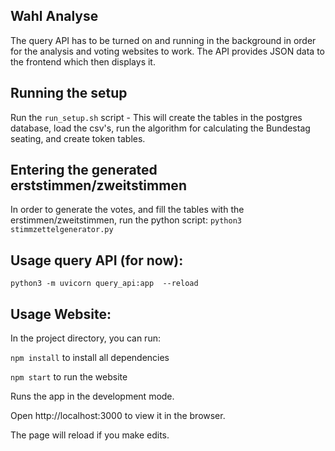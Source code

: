 ## Wahl Analyse

The query API has to be turned on and running in the background in order for the analysis and voting websites to work.
The API provides JSON data to the frontend which then displays it.

## Running the setup

Run the `run_setup.sh` script - This will create the tables in the postgres database,
load the csv's, run the algorithm for calculating the Bundestag seating, and create token tables.

## Entering the generated erststimmen/zweitstimmen

In order to generate the votes, and fill the tables with the erstimmen/zweitstimmen, run the python script:
`python3 stimmzettelgenerator.py`

## Usage query API (for now):

`python3 -m uvicorn query_api:app  --reload`

## Usage Website:

In the project directory, you can run:

`npm install` to install all dependencies

`npm start` to run the website

Runs the app in the development mode.

Open http://localhost:3000 to view it in the browser.

The page will reload if you make edits.
